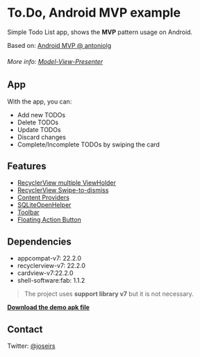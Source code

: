 To.Do, Android MVP example
==========

Simple Todo List app, shows the **MVP** pattern usage on Android.

Based on: [Android MVP @ antoniolg](https://github.com/antoniolg/androidmvp)

###### More info: [Model-View-Presenter](https://en.wikipedia.org/wiki/Model%E2%80%93view%E2%80%93presenter)

## App
With the app, you can:

- Add new TODOs
- Delete TODOs
- Update TODOs
- Discard changes
- Complete/Incomplete TODOs by swiping the card

## Features

- [RecyclerView multiple ViewHolder](https://developer.android.com/reference/android/support/v7/widget/RecyclerView.html)
- [RecyclerView Swipe-to-dismiss](https://developer.android.com/reference/android/support/v7/widget/helper/ItemTouchHelper.Callback.html)
- [Content Providers](http://developer.android.com/guide/topics/providers/content-providers.html)
- [SQLiteOpenHelper](http://developer.android.com/reference/android/database/sqlite/SQLiteOpenHelper.html)
- [Toolbar](https://developer.android.com/reference/android/widget/Toolbar.html)
- [Floating Action Button](https://github.com/shell-software/fab)

## Dependencies

- appcompat-v7: 22.2.0
- recyclerview-v7: 22.2.0
- cardview-v7:22.2.0
- shell-software:fab: 1.1.2

<blockquote>
The project uses <strong>support library v7</strong> but it is not necessary.
</blockquote>

[**Download the demo apk file**](https://play.google.com/store/apps/details?id=me.jrubio.todo)

## Contact

Twitter: [@joseirs](http://twitter.com/joseirs)